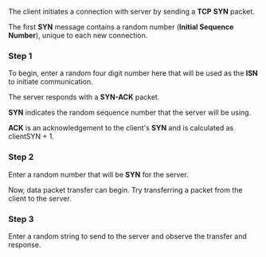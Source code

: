 

The client initiates a connection with server by sending a **TCP** **SYN** packet.


The first **SYN** message contains a random number (**Initial Sequence Number**), unique to each new connection.


### Step 1
To begin, enter a random four digit number here that will be used as the **ISN** to initiate communication.


The server responds with a **SYN-ACK** packet.


**SYN** indicates the random sequence number that the server will be using.

**ACK** is an acknowledgement to the client's **SYN** and is calculated as clientSYN + 1.

### Step 2
Enter a random number that will be **SYN** for the server.

Now, data packet transfer can begin. Try transferring a packet from the client to the server.

### Step 3
Enter a random string to send to the server and observe the transfer and response.

